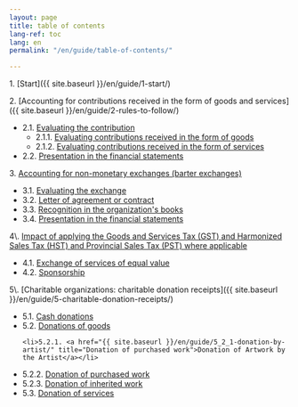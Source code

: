 ```yaml
---
layout: page
title: table of contents
lang-ref: toc
lang: en
permalink: "/en/guide/table-of-contents/"

---
```

1\. [Start]({{ site.baseurl }}/en/guide/1-start/) 

2\. [Accounting for contributions received in the form of goods and services]({{ site.baseurl }}/en/guide/2-rules-to-follow/) 
<ul class="textlist">
<li>2.1. <a href="{{ site.baseurl }}/en/guide/2_1-evaluation-of-contribution/" title="Evaluation of the contribution">Evaluating the contribution</a>
  
<ul class="textlist">
  <li>2.1.1. <a href="{{ site.baseurl }}/en/guide/2_1_1-donations-of-goods/" titl="Evaluation of contributions in the form of goods">Evaluating contributions received in the form of goods</a> </li>

  <li>2.1.2. <a href="{{ site.baseurl }}/en/guide/2_1_2-donation-of-services/" title="Evaluation of contributions received in the form of services">Evaluating contributions received in the form of services</a></li>
</ul></li>

  <li>2.2. <a href="{{ site.baseurl }}/en/guide/2_2-presentation-financial-statements/" title="Presentation in the financial statements">Presentation in the financial statements</a></li>
</ul>

3\. <a href="{{ site.baseurl }}/en/guide/3-accounting-non-monetary-exchanges/" title="Accounting for non-monetary exchanges (bartered exchanges)">Accounting for non-monetary exchanges (barter exchanges)</a>
<ul class="textlist">
  <li>3.1. <a href="{{ site.baseurl }}/en/guide/3_1-evaluation-exchange/" title="Evaluation of the exchange">Evaluating the exchange</a></li>

  <li>3.2. <a href="{{ site.baseurl }}/en/guide/3_2-letter-agreement-contract/" title="Letter of agreement or contract">Letter of agreement or contract</a></li>

  <li>3.3. <a href="{{ site.baseurl }}/en/guide/3_3-accounting/" title="Recognition in organization's books">Recognition in the organization's books</a></li>

  <li>3.4. <a href="{{ site.baseurl }}/en/guide/3_4-presentation-financial-statements/" title="Presentation in the financial statements">Presentation in the financial statements</a></li>
</ul>
4\. <a href="{{ site.baseurl }}/en/guide/4-impact-taxes/" title="Impact of applying the Goods and Services Tax (GST) and Harmonized Sales Tax (HST) and Provincial Sales Tax (PST) where applicable">Impact of applying the Goods and Services Tax (GST) and Harmonized Sales Tax (HST) and Provincial Sales Tax (PST) where applicable</a>
<ul class="textlist">
  <li>4.1. <a href="{{ site.baseurl }}/en/guide/4_1-exhange-of-services-of-equal-value/" title="Exchange of services of equal value">Exchange of services of equal value</a></li>

  <li>4.2. <a href="{{ site.baseurl }}/en/guide/4_2-sponsorship/" title="Sponsorship">Sponsorship</a></li>
</ul>
5\. [Charitable organizations: charitable donation receipts]({{ site.baseurl }}/en/guide/5-charitable-donation-receipts/)
<ul class="textlist">
  <li>5.1. <a href="{{ site.baseurl }}/en/guide/5_1-cash-donations/" title="Cash donations">Cash donations</a></li>

  <li>5.2. <a href="{{ site.baseurl }}/en/guide/5_2-donation-of-goods/" title="Donation of goods">Donations of goods</a></li>

    <li>5.2.1. <a href="{{ site.baseurl }}/en/guide/5_2_1-donation-by-artist/" title="Donation of purchased work">Donation of Artwork by the Artist</a></li>
  
  <li>5.2.2. <a href="{{ site.baseurl }}/en/guide/5_2_2-donation-purchased-work/" title="Donation of purchased work">Donation of purchased work</a></li>

  <li>5.2.3. <a href="{{ site.baseurl }}/en/guide/5_2_3-donation-inherited-work/" title="Donation of inherited work">Donation of inherited work</a></li>

  <li>5.3. <a href="{{ site.baseurl }}/en/guide/5_3-donation-of-services/" title="Donation of services">Donation of services</a></li>
</ul>